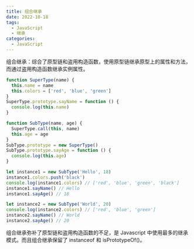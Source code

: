 ```yaml
---
title: 组合继承
date: 2022-10-18
tags:
  - JavaScript
  - 继承
categories:
  - JavaScript
---
```


组合继承：综合了原型链和盗用构造函数，使用原型链继承原型上的属性和方法，而通过盗用构造函数继承实例属性。

```JavaScript
function SuperType(name) {
  this.name = name
  this.colors = ['red', 'blue', 'green']
}
SuperType.prototype.sayName = function () {
  console.log(this.name)
}

function SubType(name, age) {
  SuperType.call(this, name)
  this.age = age
}
SubType.prototype = new SuperType()
SubType.prototype.sayAge = function () {
  console.log(this.age)
}

let instance1 = new SubType('Hello', 18)
instance1.colors.push('black')
console.log(instance1.colors) // ['red', 'blue', 'green', 'black']
instance1.sayName() // Hello
instance1.sayAge() // 18

let instance2 = new SubType('World', 20)
console.log(instance2.colors) // ['red', 'blue', 'green']
instance2.sayName() // World
instance2.sayAge() // 20
```

组合继承弥补了原型链和盗用构造函数的不足，是 Javascript 中使用最多的继承模式。而且组合继承保留了 instanceof 和 isPrototypeOf()。